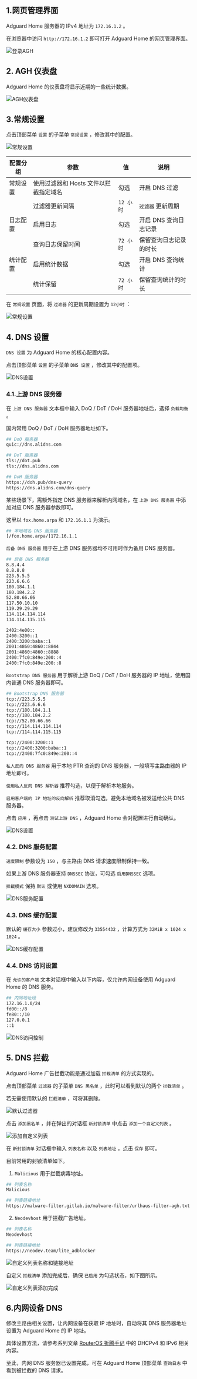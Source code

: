 ## 1.网页管理界面

Adguard Home 服务器的 IPv4 地址为 `172.16.1.2` 。  

在浏览器中访问 `http://172.16.1.2` 即可打开 Adguard Home 的网页管理界面。   

![登录AGH](img/p01/web_login.jpeg)

## 2. AGH 仪表盘

Adguard Home 的仪表盘将显示近期的一些统计数据。  

![AGH仪表盘](img/p01/web_dashboard.jpeg)

## 3.常规设置

点击顶部菜单 `设置` 的子菜单 `常规设置` ，修改其中的配置。  

![常规设置](img/p01/web_general_settings.jpeg)

|配置分组|参数|值|说明|
|--|--|--|--|
|常规设置|使用过滤器和 Hosts 文件以拦截指定域名|勾选|开启 DNS 过滤|
||过滤器更新间隔|`12 小时`|`过滤器` 更新周期|
|日志配置|启用日志|勾选|开启 DNS 查询日志记录|
||查询日志保留时间|`72 小时`|保留查询日志记录的时长|
|统计配置|启用统计数据|勾选|开启 DNS 查询统计|
||统计保留|`72 小时`|保留查询统计的时长|

在 `常规设置` 页面，将 `过滤器` 的更新周期设置为 `12小时` ：

![常规设置](img/p01/web_general_logs_settings.jpeg)

## 4. DNS 设置

`DNS 设置` 为 Adguard Home 的核心配置内容。  

点击顶部菜单 `设置` 的子菜单 `DNS 设置` ，修改其中的配置项。  

![DNS设置](img/p01/web_dns_settings.jpeg)

### 4.1.上游 DNS 服务器

在 `上游 DNS 服务器` 文本框中输入 DoQ / DoT / DoH 服务器地址后，选择 `负载均衡` 。  

国内常用 DoQ / DoT / DoH 服务器地址如下。  

```bash
## DoQ 服务器
quic://dns.alidns.com

## DoT 服务器
tls://dot.pub
tls://dns.alidns.com

## DoH 服务器
https://doh.pub/dns-query
https://dns.alidns.com/dns-query
```

某些场景下，需额外指定 DNS 服务器来解析内网域名，在 `上游 DNS 服务器` 中添加对应 DNS 服务器参数即可。  

这里以 `fox.home.arpa` 和 `172.16.1.1` 为演示。  

```bash
## 本地域名 DNS 服务器
[/fox.home.arpa/]172.16.1.1
```

`后备 DNS 服务器` 用于在上游 DNS 服务器均不可用时作为备用 DNS 服务器。  

```bash
## 后备 DNS 服务器
8.8.4.4
8.8.8.8
223.5.5.5
223.6.6.6
180.184.1.1
180.184.2.2
52.80.66.66
117.50.10.10
119.29.29.29
114.114.114.114
114.114.115.115

2402:4e00::
2400:3200::1
2400:3200:baba::1
2001:4860:4860::8844
2001:4860:4860::8888
2400:7fc0:849e:200::4
2400:7fc0:849e:200::8
```

`Bootstrap DNS 服务器` 用于解析上游 DoQ / DoT / DoH 服务器的 IP 地址，使用国内普通 DNS 服务器即可。  

```bash
## Bootstrap DNS 服务器
tcp://223.5.5.5
tcp://223.6.6.6
tcp://180.184.1.1
tcp://180.184.2.2
tcp://52.80.66.66
tcp://114.114.114.114
tcp://114.114.115.115

tcp://2400:3200::1
tcp://2400:3200:baba::1
tcp://2400:7fc0:849e:200::4
```

`私人反向 DNS 服务器` 用于本地 PTR 查询的 DNS 服务器，一般填写主路由器的 IP 地址即可。  

`使用私人反向 DNS 解析器` 推荐勾选，以便于解析本地服务。  

`启用客户端的 IP 地址的反向解析` 推荐取消勾选，避免本地域名被发送给公共 DNS 服务器。  

点击 `应用` ，再点击 `测试上游 DNS` ，Adguard Home 会对配置进行自动确认。  

![DNS设置](img/p01/web_dns_all_kind.jpeg)

### 4.2. DNS 服务配置

`速度限制` 参数设为 `150` ，与主路由 DNS 请求速度限制保持一致。  

如果上游 DNS 服务器支持 `DNSSEC` 协议，可勾选 `启用DNSSEC` 选项。  

`拦截模式` 保持 `默认` 或使用 `NXDOMAIN` 选项。  

![DNS服务配置](img/p01/web_dns_service.jpeg)

### 4.3. DNS 缓存配置

默认的 `缓存大小` 参数过小，建议修改为 `33554432` ，计算方式为 `32MiB x 1024 x 1024` 。  

![DNS缓存配置](img/p01/web_dns_cache.jpeg)

### 4.4. DNS 访问设置

在 `允许的客户端` 文本对话框中输入以下内容，仅允许内网设备使用 Adguard Home 的 DNS 服务。  

```bash
## 内网地址段
172.16.1.0/24
fd00::/8
fe80::/10
127.0.0.1
::1
```

![DNS访问控制](img/p01/web_dns_acl.jpeg)

## 5. DNS 拦截

Adguard Home 广告拦截功能是通过加载 `拦截清单` 的方式实现的。  

点击顶部菜单 `过滤器` 的子菜单 `DNS 黑名单` ，此时可以看到默认的两个 `拦截清单` 。  

若无需使用默认的 `拦截清单` ，可将其删除。  

![默认过滤器](img/p01/web_default_block_hosts.jpeg)

点击 `添加黑名单` ，并在弹出的对话框 `新封锁清单` 中点击 `添加一个自定义列表` 。  

![添加自定义列表](img/p01/web_add_custom_hosts_list.jpeg)

在 `新封锁清单` 对话框中输入 `列表名称` 以及 `列表地址` ，点击 `保存` 即可。  

目前常用的封锁清单如下。  

1. `Malicious` 用于拦截病毒地址。  

```bash
## 列表名称
Malicious

## 列表链接地址
https://malware-filter.gitlab.io/malware-filter/urlhaus-filter-agh.txt
```

2. `Neodevhost` 用于拦截广告地址。  

```bash
## 列表名称
Neodevhost

## 列表链接地址
https://neodev.team/lite_adblocker
```

![自定义列表名称和链接地址](img/p01/web_custom_hosts_list_url.jpeg)

自定义 `拦截清单` 添加完成后，确保 `已启用` 为勾选状态，如下图所示。  

![自定义列表添加完成](img/p01/web_custom_hosts_list_done.jpeg)

## 6.内网设备 DNS

修改主路由相关设置，让内网设备在获取 IP 地址时，自动将其 DNS 服务器地址设置为 Adguard Home 的 IP 地址。  

具体设置方法，请参考系列文章 [RouterOS 折腾手记](https://gitee.com/callmer/routeros_toss_notes) 中的 DHCPv4 和 IPv6 相关内容。  

至此，内网 DNS 服务器已设置完成，可在 Adguard Home 顶部菜单 `查询日志` 中看到被拦截的 DNS 请求。  
